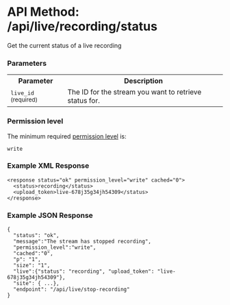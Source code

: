 # API Method: /api/live/recording/status

Get the current status of a live recording


### Parameters

<table class="pretty">
  <tr><th>Parameter</th><th>Description</th></tr>
  <tr><td><tt>live_id</tt> <small>(required)</small></td><td>The ID for the stream you want to retrieve status for.</td></tr>
</table>

    

### Permission level 

The minimum required [permission level](index#permission-level) is:

    write


### Example XML Response

    <response status="ok" permission_level="write" cached="0">
      <status>recording</status>
      <upload_token>live-678j35g34jh54309</status>
    </response>

### Example JSON Response

    {
      "status": "ok", 
      "message":"The stream has stopped recording",
      "permission_level":"write",
      "cached":"0",
      "p": "1",
      "size": "1",
      "live":{"status": "recording", "upload_token": "live-678j35g34jh54309"},
      "site": { ...},
      "endpoint": "/api/live/stop-recording"
    }